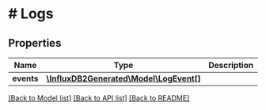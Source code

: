 # # Logs

## Properties

Name | Type | Description | Notes
------------ | ------------- | ------------- | -------------
**events** | [**\InfluxDB2Generated\Model\LogEvent[]**](LogEvent.md) |  | [optional] 

[[Back to Model list]](../../README.md#documentation-for-models) [[Back to API list]](../../README.md#documentation-for-api-endpoints) [[Back to README]](../../README.md)


